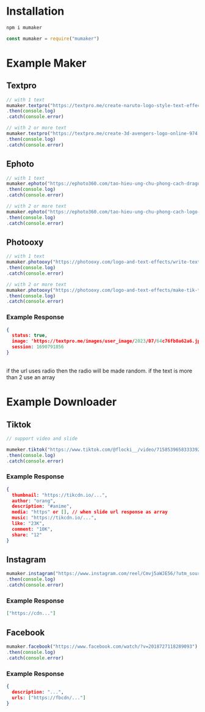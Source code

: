 # Installation

```sh
npm i mumaker
```

```js
const mumaker = require("mumaker")
```

# Example Maker

## Textpro
```js
// with 1 text
mumaker.textpro("https://textpro.me/create-naruto-logo-style-text-effect-online-1125.html", "Dika Ardnt")
.then(console.log)
.catch(console.error)

// with 2 or more text
mumaker.textpro("https://textpro.me/create-3d-avengers-logo-online-974.html", ["Dika", "Ardnt."])
.then(console.log)
.catch(console.error)
```

## Ephoto
```js
// with 1 text
mumaker.ephoto("https://ephoto360.com/tao-hieu-ung-chu-phong-cach-dragon-ball-truc-tuyen-1000.html", "Dika Ardnt.")
.then(console.log)
.catch(console.error)

// with 2 or more text
mumaker.ephoto("https://ephoto360.com/tao-hieu-ung-chu-phong-cach-logo-thor-984.html", ["Dika", "Ardnt."])
.then(console.log)
.catch(console.error)
```

## Photooxy
```js
// with 1 text
mumaker.photooxy("https://photooxy.com/logo-and-text-effects/write-text-on-burn-paper-388.html", "Dika Ardnt.")
.then(console.log)
.catch(console.error)

// with 2 or more text
mumaker.photooxy("https://photooxy.com/logo-and-text-effects/make-tik-tok-text-effect-375.html", ["Dika", "Ardnt."])
.then(console.log)
.catch(console.error)
```

### Example Response
```json
{
  status: true,
  image: 'https://textpro.me/images/user_image/2023/07/64c76fb0a62a6.jpg',
  session: 1690791856
}
```

<br>
if the url uses radio then the radio will be made random. if the text is more than 2 use an array
</br>

# Example Downloader

## Tiktok
```js
// support video and slide

mumeker.tiktok("https://www.tiktok.com/@flocki__/video/7158539658333392129")
.then(console.log)
.catch(console.error)
```

### Example Response
```json
{
  thumbnail: "https://tikcdn.io/...",
  author: "orang",
  description: "#anime",
  media: "https" or [], // when slide url response as array
  music: "https://tikcdn.io/...",
  like: "23K",
  comment: "10K",
  share: "12"
}
```

## Instagram
```js
mumaker.instagram("https://www.instagram.com/reel/Cmvj5aWJE56/?utm_source=ig_web_copy_link")
.then(console.log)
.catch(console.error)
```

### Example Response
```json
["https://cdn..."]
```

## Facebook
```js
mumaker.facebook("https://www.facebook.com/watch/?v=2018727118289093")
.then(console.log)
.catch(console.error)
```

### Example Response
```json
{
  description: "...",
  urls: ["https://fbcdn/..."]
}
```